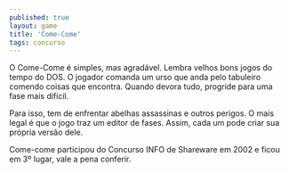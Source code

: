```yaml
---
published: true
layout: game
title: 'Come-Come'
tags: concurso
---
```

O Come-Come é simples, mas agradável. Lembra velhos bons jogos do tempo do DOS. O jogador comanda um urso que anda pelo tabuleiro comendo coisas que encontra. Quando devora tudo, progride para uma fase mais difícil.







Para isso, tem de enfrentar abelhas assassinas e outros perigos. O mais legal é que o jogo traz um editor de fases. Assim, cada um pode criar sua própria versão dele.

Come-come participou do Concurso INFO de Shareware em 2002 e ficou em 3º lugar, vale a pena conferir.





